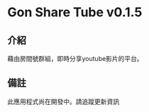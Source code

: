 Gon Share Tube v0.1.5
=============

介紹
-------------
藉由房間號群組，即時分享youtube影片的平台。

備註
-------------
此應用程式尚在開發中。請追蹤更新資訊
